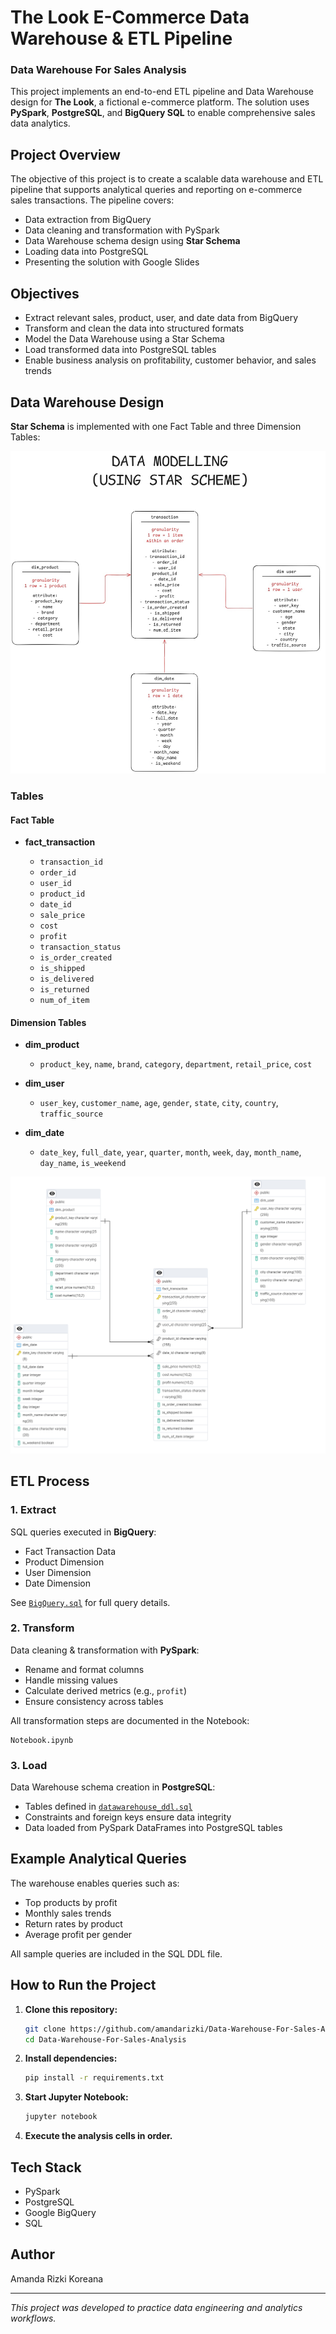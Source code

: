 # The Look E-Commerce Data Warehouse & ETL Pipeline 
### Data Warehouse For Sales Analysis

This project implements an end-to-end ETL pipeline and Data Warehouse design for **The Look**, a fictional e-commerce platform. The solution uses **PySpark**, **PostgreSQL**, and **BigQuery SQL** to enable comprehensive sales data analytics.


## Project Overview

The objective of this project is to create a scalable data warehouse and ETL pipeline that supports analytical queries and reporting on e-commerce sales transactions.
The pipeline covers:

* Data extraction from BigQuery
* Data cleaning and transformation with PySpark
* Data Warehouse schema design using **Star Schema**
* Loading data into PostgreSQL
* Presenting the solution with Google Slides


## Objectives

* Extract relevant sales, product, user, and date data from BigQuery
* Transform and clean the data into structured formats
* Model the Data Warehouse using a Star Schema
* Load transformed data into PostgreSQL tables
* Enable business analysis on profitability, customer behavior, and sales trends


## Data Warehouse Design

**Star Schema** is implemented with one Fact Table and three Dimension Tables:

![Data Modeling](data%20modelling.jpg)


### Tables

#### **Fact Table**

* **fact\_transaction**

  * `transaction_id`
  * `order_id`
  * `user_id`
  * `product_id`
  * `date_id`
  * `sale_price`
  * `cost`
  * `profit`
  * `transaction_status`
  * `is_order_created`
  * `is_shipped`
  * `is_delivered`
  * `is_returned`
  * `num_of_item`

#### **Dimension Tables**

* **dim\_product**

  * `product_key`, `name`, `brand`, `category`, `department`, `retail_price`, `cost`
* **dim\_user**

  * `user_key`, `customer_name`, `age`, `gender`, `state`, `city`, `country`, `traffic_source`
* **dim\_date**

  * `date_key`, `full_date`, `year`, `quarter`, `month`, `week`, `day`, `month_name`, `day_name`, `is_weekend`

![ERD](ERD.png)


## ETL Process

### 1. Extract

SQL queries executed in **BigQuery**:

* Fact Transaction Data
* Product Dimension
* User Dimension
* Date Dimension

See [`BigQuery.sql`](BigQuery.sql) for full query details.


### 2. Transform

Data cleaning & transformation with **PySpark**:

* Rename and format columns
* Handle missing values
* Calculate derived metrics (e.g., `profit`)
* Ensure consistency across tables

All transformation steps are documented in the Notebook:

```
Notebook.ipynb
```

### 3. Load

Data Warehouse schema creation in **PostgreSQL**:

* Tables defined in [`datawarehouse_ddl.sql`](datawarehouse_ddl.sql)
* Constraints and foreign keys ensure data integrity
* Data loaded from PySpark DataFrames into PostgreSQL tables


## Example Analytical Queries

The warehouse enables queries such as:

* Top products by profit
* Monthly sales trends
* Return rates by product
* Average profit per gender

All sample queries are included in the SQL DDL file.


## How to Run the Project

1. **Clone this repository:**

   ```bash
   git clone https://github.com/amandarizki/Data-Warehouse-For-Sales-Analysis.git
   cd Data-Warehouse-For-Sales-Analysis
   ```

2. **Install dependencies:**

   ```bash
   pip install -r requirements.txt
   ```

3. **Start Jupyter Notebook:**

   ```bash
   jupyter notebook
   ```

4. **Execute the analysis cells in order.**


## Tech Stack

* PySpark
* PostgreSQL
* Google BigQuery
* SQL

## Author

Amanda Rizki Koreana

---

*This project was developed to practice data engineering and analytics workflows.*

```
